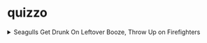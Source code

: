 # quizzo

<details>
1.  <summary>Seagulls Get Drunk On Leftover Booze, Throw Up on Firefighters</summary>
England
</details>
